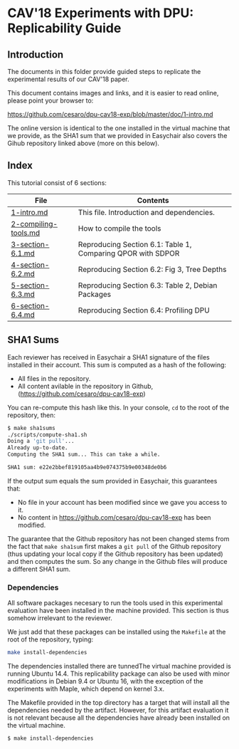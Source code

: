 CAV'18 Experiments with DPU: Replicability Guide
================================================

## Introduction

The documents in this folder provide guided steps to replicate the experimental
results of our CAV'18 paper.

This document contains images and links, and it is easier to read online, please
point your browser to:

https://github.com/cesaro/dpu-cav18-exp/blob/master/doc/1-intro.md

The online version is identical to the one installed in the virtual machine that
we provide, as the SHA1 sum that we provided in Easychair also covers the Gihub
repository linked above (more on this below).

## Index

This tutorial consist of 6 sections:

| File                   | Contents
| ---------------------- | -----------------------------------------------------
| [1-intro.md]           | This file. Introduction and dependencies.
| [2-compiling-tools.md] | How to compile the tools
| [3-section-6.1.md]     | Reproducing Section 6.1: Table 1, Comparing QPOR with SDPOR
| [4-section-6.2.md]     | Reproducing Section 6.2: Fig 3, Tree Depths
| [5-section-6.3.md]     | Reproducing Section 6.3: Table 2, Debian Packages
| [6-section-6.4.md]     | Reproducing Section 6.4: Profiling DPU

[1-intro.md]:           1-intro.md
[2-compiling-tools.md]: 2-compiling-tools.md
[3-section-6.1.md]:     3-section-6.1.md
[4-section-6.2.md]:     4-section-6.2.md
[5-section-6.3.md]:     5-section-6.3.md
[6-section-6.4.md]:     6-section-6.4.md

## SHA1 Sums

Each reviewer has received in Easychair a SHA1 signature of the files
installed in their account. This sum is computed as a hash of the following:

* All files in the repository.
* All content avilable in the repository in Github,
  (https://github.com/cesaro/dpu-cav18-exp)

You can re-compute this hash like this. In your console, `cd` to the root of the
repository, then:

```sh
$ make sha1sums 
./scripts/compute-sha1.sh
Doing a 'git pull'...
Already up-to-date.
Computing the SHA1 sum... This can take a while.

SHA1 sum: e22e2bbef819105aa4b9e074375b9e00348de0b6
```

If the output sum equals the sum provided in Easychair, this guarantees that:

* No file in your account has been modified since we gave you access to it.
* No content in https://github.com/cesaro/dpu-cav18-exp has been modified.

The guarantee that the Github repository has not been changed stems from the
fact that `make sha1sum` first makes a `git pull` of the Github repository (thus
updating your local copy if the Github repository has been updated) and then
computes the sum. So any change in the Github files will produce a different
SHA1 sum.

### Dependencies

All software packages necesary to run the tools used in this experimental
evaluation have been installed in the machine provided. This section is thus
somehow irrelevant to the reviewer.

We just add that these packages can be installed using the `Makefile` at the
root of the repository, typing:

```sh
make install-dependencies
```

The dependencies installed there are tunnedThe virtual machine provided is running Ubuntu 14.4. 
This replicability package can also be used with minor modifications in Debian
9.4 or Ubuntu 16, with the exception of the experiments with Maple, which depend
on kernel 3.x.

The Makefile provided in the top directory has a target that will install all the dependencies needed by the artifact. However, for this artifact evaluation it is not relevant because all the dependencies have already been installed on the virtual machine.

```sh
$ make install-dependencies
```

